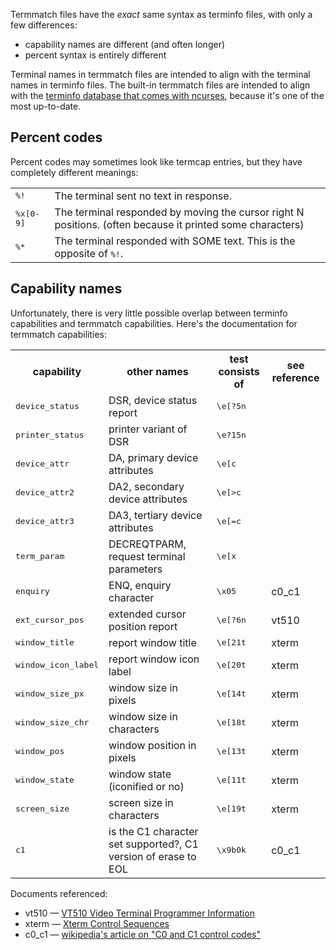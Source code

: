 Termmatch files have the *exact* same syntax as terminfo files, with only a few differences:

* capability names are different  (and often longer)
* percent syntax is entirely different

Terminal names in termmatch files are intended to align with the terminal names in terminfo files.  The built-in termmatch files are intended to align with the [terminfo database that comes with ncurses](http://invisible-island.net/ncurses/ncurses.faq.html#which_terminfo), because it's one of the most up-to-date.

## Percent codes

Percent codes may sometimes look like termcap entries, but they have completely different meanings:

<table>

<tr><td><tt>%!
    <td>The terminal sent no text in response.

<tr><td><tt>%x[0-9]
    <td>The terminal responded by moving the cursor right N positions. (often because it printed some characters)

<tr><td><tt>%*
    <td>The terminal responded with SOME text.  This is the opposite of <tt>%!</tt>.

</table>

## Capability names

Unfortunately, there is very little possible overlap between terminfo capabilities and termmatch capabilities.  Here's the documentation for termmatch capabilities:

<table>

<tr><th>capability
    <th>other names
    <th>test consists of
    <th>see reference

<tr><td><tt>device_status
    <td>DSR, device status report
    <td><tt>\e[?5n
    <td>

<tr><td><tt>printer_status
    <td>printer variant of DSR
    <td><tt>\e?15n
    <td>

<tr><td><tt>device_attr
    <td>DA, primary device attributes
    <td><tt>\e[c
    <td>

<tr><td><tt>device_attr2
    <td>DA2, secondary device attributes
    <td><tt>\e[>c
    <td>

<tr><td><tt>device_attr3
    <td>DA3, tertiary device attributes
    <td><tt>\e[=c
    <td>

<tr><td><tt>term_param
    <td>DECREQTPARM, request terminal parameters
    <td><tt>\e[x
    <td>

<tr><td><tt>enquiry
    <td>ENQ, enquiry character
    <td><tt>\x05
    <td>c0_c1

<tr><td><tt>ext_cursor_pos
    <td>extended cursor position report
    <td><tt>\e[?6n
    <td>vt510

<tr><td><tt>window_title
    <td>report window title
    <td><tt>\e[21t
    <td>xterm

<tr><td><tt>window_icon_label
    <td>report window icon label
    <td><tt>\e[20t
    <td>xterm

<tr><td><tt>window_size_px
    <td>window size in pixels
    <td><tt>\e[14t
    <td>xterm

<tr><td><tt>window_size_chr
    <td>window size in characters
    <td><tt>\e[18t
    <td>xterm

<tr><td><tt>window_pos
    <td>window position in pixels
    <td><tt>\e[13t
    <td>xterm

<tr><td><tt>window_state
    <td>window state (iconified or no)
    <td><tt>\e[11t
    <td>xterm

<tr><td><tt>screen_size
    <td>screen size in characters
    <td><tt>\e[19t
    <td>xterm

<tr><td><tt>c1
    <td>is the C1 character set supported?, C1 version of erase to EOL
    <td><tt>\x9b0k
    <td>c0_c1

</table>

Documents referenced:

* vt510 — [VT510 Video Terminal Programmer Information](http://www.vt100.net/docs/vt510-rm/chapter4#S4.6)
* xterm — [Xterm Control Sequences](http://www.xfree86.org/current/ctlseqs.html)
* c0_c1 — [wikipedia's article on "C0 and C1 control codes"](http://en.wikipedia.org/wiki/C0_and_C1_control_codes#C0_.28ASCII_and_derivatives.29)

